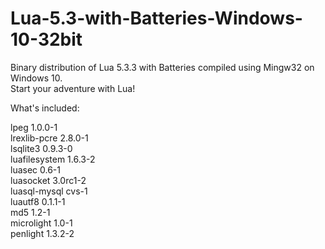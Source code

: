 # Lua-5.3-with-Batteries-Windows-10-32bit  
Binary distribution of Lua 5.3.3 with Batteries compiled using Mingw32 on Windows 10.  
Start your adventure with Lua!  

What's included:  
    
lpeg 1.0.0-1  
lrexlib-pcre 2.8.0-1  
lsqlite3 0.9.3-0  
luafilesystem 1.6.3-2  
luasec 0.6-1  
luasocket 3.0rc1-2  
luasql-mysql cvs-1  
luautf8 0.1.1-1  
md5 1.2-1  
microlight 1.0-1  
penlight 1.3.2-2  
